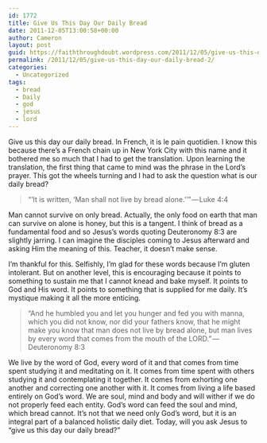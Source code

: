 ```yaml
---
id: 1772
title: Give Us This Day Our Daily Bread
date: 2011-12-05T13:00:58+00:00
author: Cameron
layout: post
guid: https://faiththroughdoubt.wordpress.com/2011/12/05/give-us-this-day-our-daily-bread/
permalink: /2011/12/05/give-us-this-day-our-daily-bread-2/
categories:
  - Uncategorized
tags:
  - bread
  - Daily
  - god
  - jesus
  - lord
---
```

Give us this day our daily bread. In French, it is le pain quotidien. I know this because there’s a French chain up in New York City with this name and it bothered me so much that I had to get the translation. Upon learning the translation, the first thing that came to mind was the phrase in the Lord’s prayer. This got the wheels turning and I had to ask the question what is our daily bread?

> “‘It is written, ‘Man shall not live by bread alone.’’” — Luke 4:4

Man cannot survive on only bread. Actually, the only food on earth that man can survive on alone is honey, but this is a tangent. I think of bread as a fundamental food and so Jesus’s words quoting Deuteronomy 8:3 are slightly jarring. I can imagine the disciples coming to Jesus afterward and asking Him the meaning of this. Teacher, it doesn’t make sense.

I’m thankful for this. Selfishly, I’m glad for these words because I’m gluten intolerant. But on another level, this is encouraging because it points to something to sustain me that I cannot knead and bake myself. It points to God and His word. It points to something that is supplied for me daily. It’s mystique making it all the more enticing.

> “And he humbled you and let you hunger and fed you with manna, which you did not know, nor did your fathers know, that he might make you know that man does not live by bread alone, but man lives by every word that comes from the mouth of the LORD.” — Deuteronomy 8:3

We live by the word of God, every word of it and that comes from time spent studying it and meditating on it. It comes from time spent with others studying it and contemplating it together. It comes from exhorting one another and correcting one another with it. It comes from living a life based entirely on God’s word. We are soul, mind and body and will wither if we do not properly feed each entity. God’s word can feed the soul and mind, which bread cannot. It’s not that we need only God’s word, but it is an integral part of a balanced holistic daily diet. Today, will you ask Jesus to “give us this day our daily bread?”